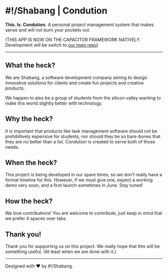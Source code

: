 # #!/Shabang | Condution
**This. Is. Condution.** A personal project management system that makes sense and will not burn your pockets out.

(THIS APP IS NOW ON THE CAPACITOR FRAMEWORK NATIVELY. Development will be switch to [our main repo](https://github.com/Shabang-Systems/Condution))

***

## What the heck?
We are Shabang, a software development company aiming to design innovative solutions for clients and create fun projects and creative products.

We happen to also be a group of students from the silicon valley wanting to make this world slightly better with technology.


## Why the heck?
It is important that products like task management software should not be prohibitively expensive for students, nor should they be so bare-bones that they are no better than a list. Condution is created to serve both of those needs. 


## When the heck?
This project is being developed in our spare times, so we don't really have a formal timeline for this. However, if we must give one, expect a working demo very soon, and a first launch sometimes in June. Stay tuned!

## How the heck?
We love contributions! You are welcome to contribute, just keep in mind that we prefer 4 spaces over tabs.

## Thank you!
Thank you for supporting us on this project. We really hope that this will be something useful. (At least when we are done with it.)

***

Designed with :heart: by #!/Shabang.
